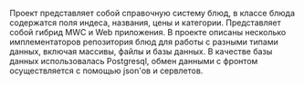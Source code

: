 Проект представляет собой справочную систему блюд, в классе блюда содержатся
поля индеса, названия, цены и категории. Представляет собой гибрид MWC и Web
приложения. В проекте описаны несколько имплементаторов репозитория блюд для
работы с разными типами данных, включая массивы, файлы и базы данных.
В качестве базы данных использовалась Postgresql, обмен данными с фронтом
осуществляется с помощью json'ов и сервлетов. 
